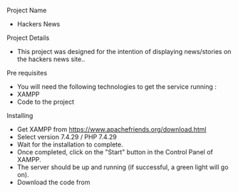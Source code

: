 Project Name
* Hackers News

Project Details
* This project was designed for the intention of displaying news/stories on the hackers news site..

Pre requisites
- You will need the following technologies to get the service running :
- XAMPP
- Code to the project

Installing
- Get XAMPP from https://www.apachefriends.org/download.html
- Select version 7.4.29 / PHP 7.4.29
- Wait for the installation to complete.
- Once completed, click on the "Start" button in the Control Panel of XAMPP.
- The server should be up and running (if successful, a green light will go on).
- Download the code from 
